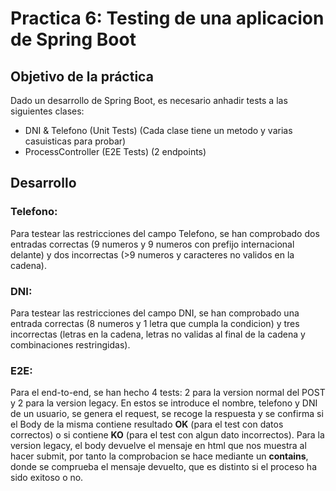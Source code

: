 # Practica 6: Testing de una aplicacion de Spring Boot

## Objetivo de la práctica

Dado un desarrollo de Spring Boot, es necesario anhadir tests a las siguientes clases:

- DNI & Telefono (Unit Tests) (Cada clase tiene un metodo y varias casuisticas para probar)
- ProcessController (E2E Tests) (2 endpoints)

## Desarrollo

### Telefono: 

Para testear las restricciones del campo Telefono, se han comprobado dos entradas correctas (9 numeros y 9 numeros con prefijo internacional delante) y dos incorrectas (>9 numeros y caracteres no validos en la cadena).

### DNI: 

Para testear las restricciones del campo DNI, se han comprobado una entrada correctas (8 numeros y 1 letra que cumpla la condicion) y tres incorrectas (letras en la cadena, letras no validas al final de la cadena y combinaciones restringidas).

### E2E: 

Para el end-to-end, se han hecho 4 tests: 2 para la version normal del POST y 2 para la version legacy. En estos se introduce el nombre, telefono y DNI de un usuario, se genera el request, se recoge la respuesta y se confirma si el Body de la misma contiene resultado **OK** (para el test con datos correctos) o si contiene **KO** (para el test con algun dato incorrectos). Para la version legacy, el body devuelve el mensaje en html que nos muestra al hacer submit, por tanto la comprobacion se hace mediante un **contains**, donde se comprueba el mensaje devuelto, que es distinto si el proceso ha sido exitoso o no.
